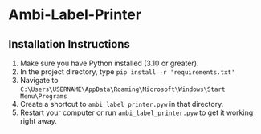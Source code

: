 # Ambi-Label-Printer

## Installation Instructions
1. Make sure you have Python installed (3.10 or greater).
2. In the project directory, type `pip install -r 'requirements.txt'`
3. Navigate to `C:\Users\USERNAME\AppData\Roaming\Microsoft\Windows\Start Menu\Programs`
4. Create a shortcut to `ambi_label_printer.pyw` in that directory.
5. Restart your computer or run `ambi_label_printer.pyw` to get it working right away.
